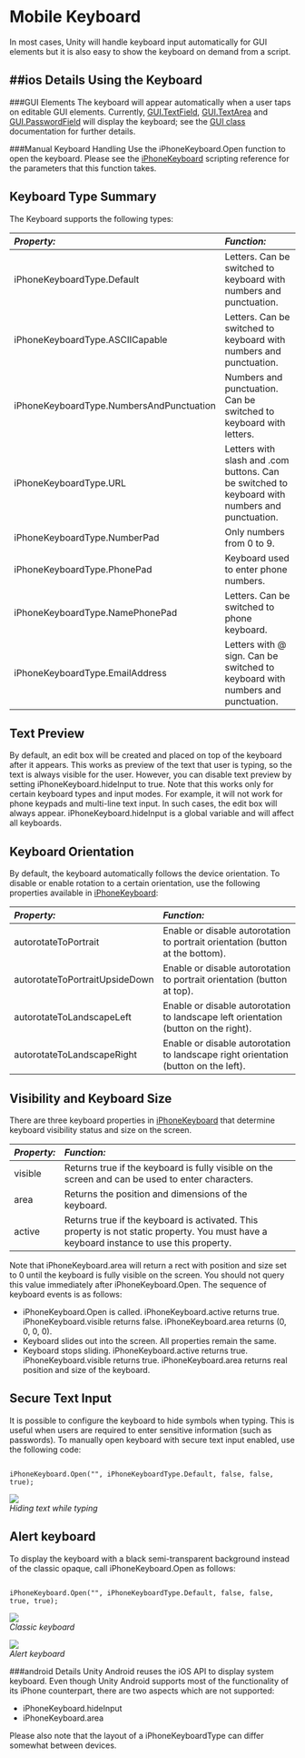 Mobile Keyboard
===============

In most cases, Unity will handle keyboard input automatically for GUI elements but it is also easy to show the keyboard on demand from a script.


<a id="iOS"></a>

##ios Details
Using the Keyboard
------------------

###GUI Elements
The keyboard will appear automatically when a user taps on editable GUI elements. Currently, [GUI.TextField](ScriptRef:GUI.TextField.html), [GUI.TextArea](ScriptRef:GUI.TextArea.html) and [GUI.PasswordField](ScriptRef:GUI.PasswordField.html) will display the keyboard; see the  [GUI class](ScriptRef:GUI.html) documentation for further details.

###Manual Keyboard Handling
Use the <span class=component>iPhoneKeyboard.Open</span> function to open the keyboard. Please see the [iPhoneKeyboard](ScriptRef:iPhoneKeyboard.html) scripting reference for the parameters that this function takes.

Keyboard Type Summary
---------------------

The Keyboard supports the following types:

|**_Property:_** |**_Function:_** |
|:---|:---|
|<span class=component>iPhoneKeyboardType.Default</span> |Letters. Can be switched to keyboard with numbers and punctuation.|
|<span class=component>iPhoneKeyboardType.ASCIICapable</span> |Letters. Can be switched to keyboard with numbers and punctuation.|
|<span class=component>iPhoneKeyboardType.NumbersAndPunctuation</span> |Numbers and punctuation. Can be switched to keyboard with letters.|
|<span class=component>iPhoneKeyboardType.URL</span> |Letters with slash and .com buttons. Can be switched to keyboard with numbers and punctuation.|
|<span class=component>iPhoneKeyboardType.NumberPad</span> |Only numbers from 0 to 9.|
|<span class=component>iPhoneKeyboardType.PhonePad</span> |Keyboard used to enter phone numbers.|
|<span class=component>iPhoneKeyboardType.NamePhonePad</span> |Letters. Can be switched to phone keyboard.|
|<span class=component>iPhoneKeyboardType.EmailAddress</span> |Letters with @ sign. Can be switched to keyboard with numbers and punctuation.|

Text Preview
------------

By default, an edit box will be created and placed on top of the keyboard after it appears. This works as preview of the text that user is typing, so the text is always visible for the user. However, you can disable text preview by setting <span class=component>iPhoneKeyboard.hideInput</span> to true. Note that this works only for certain keyboard types and input modes. For example, it will not work for phone keypads and multi-line text input. In such cases, the edit box will always appear. <span class=component>iPhoneKeyboard.hideInput</span> is a global variable and will affect all keyboards.

Keyboard Orientation
--------------------

By default, the keyboard automatically follows the device orientation. To disable or enable rotation to a certain orientation, use the following properties available in [iPhoneKeyboard](ScriptRef:iPhoneKeyboard.html):

|**_Property:_** |**_Function:_** |
|:---|:---|
|<span class=component>autorotateToPortrait</span> |Enable or disable autorotation to portrait orientation (button at the bottom).|
|<span class=component>autorotateToPortraitUpsideDown</span> |Enable or disable autorotation to portrait orientation (button at top).|
|<span class=component>autorotateToLandscapeLeft</span> |Enable or disable autorotation to landscape left orientation (button on the right).|
|<span class=component>autorotateToLandscapeRight</span> |Enable or disable autorotation to landscape right orientation (button on the left).|

Visibility and Keyboard Size
----------------------------

There are three keyboard properties in [iPhoneKeyboard](ScriptRef:iPhoneKeyboard.html) that determine keyboard visibility status and size on the screen.

|**_Property:_** |**_Function:_** |
|:---|:---|
|<span class=component>visible</span> |Returns <span class=component>true</span> if the keyboard is fully visible on the screen and can be used to enter characters.|
|<span class=component>area</span> |Returns the position and dimensions of the keyboard.|
|<span class=component>active</span> |Returns <span class=component>true</span> if the keyboard is activated. This property is not static property. You must have a keyboard instance to use this property.|

Note that <span class=component>iPhoneKeyboard.area</span> will return a rect with position and size set to 0 until the keyboard is fully visible on the screen. You should not query this value immediately after <span class=component>iPhoneKeyboard.Open</span>. The sequence of keyboard events is as follows:

* <span class=component>iPhoneKeyboard.Open</span> is called. <span class=component>iPhoneKeyboard.active</span> returns true. <span class=component>iPhoneKeyboard.visible</span> returns false. <span class=component>iPhoneKeyboard.area</span> returns (0, 0, 0, 0).
* Keyboard slides out into the screen. All properties remain the same.
* Keyboard stops sliding. <span class=component>iPhoneKeyboard.active</span> returns true. <span class=component>iPhoneKeyboard.visible</span> returns true. <span class=component>iPhoneKeyboard.area</span> returns real position and size of the keyboard.

Secure Text Input
-----------------

It is possible to configure the keyboard to hide symbols when typing. This is useful when users are required to enter sensitive information (such as passwords). To manually open keyboard with secure text input enabled, use the following code:
````

iPhoneKeyboard.Open("", iPhoneKeyboardType.Default, false, false, true);

````


![](http://docwiki.hq.unity3d.com/uploads/Main/KeyboardSecure.png)  
_Hiding text while typing_

Alert keyboard
--------------

To display the keyboard with a black semi-transparent background instead of the classic opaque, call <span class=component>iPhoneKeyboard.Open</span> as follows:
````

iPhoneKeyboard.Open("", iPhoneKeyboardType.Default, false, false, true, true);

````


![](http://docwiki.hq.unity3d.com/uploads/Main/KeyboardClassic.png)  
_Classic keyboard_


![](http://docwiki.hq.unity3d.com/uploads/Main/KeyboardAlert.png)  
_Alert keyboard_


<a id="Android"></a>

###android Details
Unity Android reuses the iOS API to display system keyboard. Even though Unity Android supports most of the functionality of its iPhone counterpart, there are two aspects which are not supported:
* <span class=component>iPhoneKeyboard.hideInput</span>
* <span class=component>iPhoneKeyboard.area</span>

Please also note that the layout of a <span class=component>iPhoneKeyboardType</span> can differ somewhat between devices.
